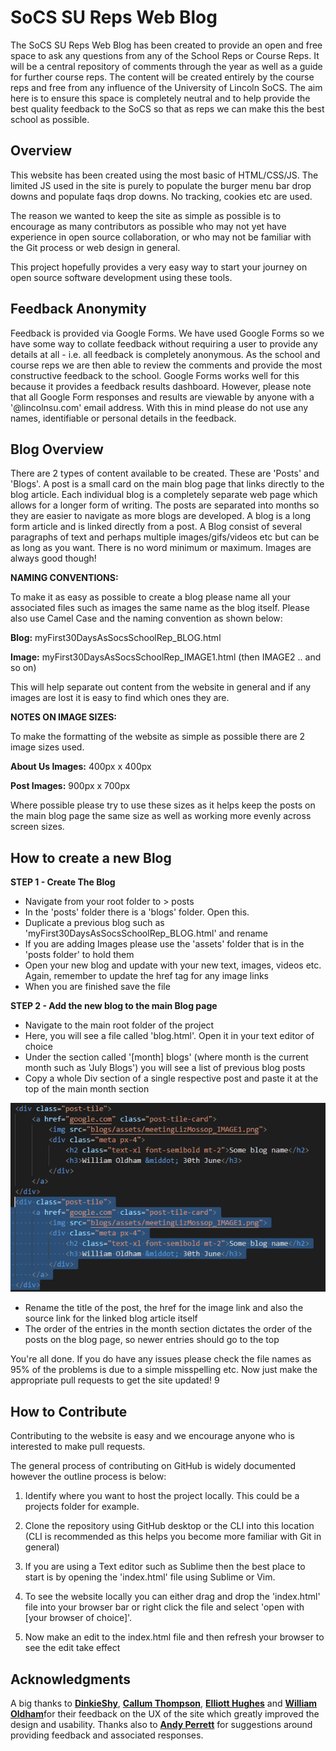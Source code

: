 # SoCS SU Reps Web Blog

The SoCS SU Reps Web Blog has been created to provide an open and free space to ask any questions from any of the School Reps or Course Reps. It will be a central repository of comments through the year as well as a guide for further course reps. The content will be created entirely by the course reps and free from any influence of the University of Lincoln SoCS. The aim here is to ensure this space is completely neutral and to help provide the best quality feedback to the SoCS so that as reps we can make this the best school as possible. 

## Overview

This website has been created using the most basic of HTML/CSS/JS. The limited JS used in the site is purely to populate the burger menu bar drop downs and populate faqs drop downs. No tracking, cookies etc are used. 

The reason we wanted to keep the site as simple as possible is to encourage as many contributors as possible who may not yet have experience in open source collaboration, or who may not be familiar with the Git process or web design in general. 

This project hopefully provides a very easy way to start your journey on open source software development using these tools. 

## Feedback Anonymity

Feedback is provided via Google Forms. We have used Google Forms so we have some way to collate feedback without requiring a user to provide any details at all - i.e. all feedback is completely anonymous. As the school and course reps we are then able to review the comments and provide the most constructive feedback to the school. Google Forms works well for this because it provides a feedback results dashboard. However, please note that all Google Form responses and results are viewable by anyone with a '@lincolnsu.com' email address. With this in mind please do not use any names, identifiable or personal details in the feedback.  

## Blog Overview

There are 2 types of content available to be created. These are 'Posts' and 'Blogs'. A post is a small card on the main blog page that links directly to the blog article. Each individual blog is a completely separate web page which allows for a longer form of writing. The posts are separated into months so they are easier to navigate as more blogs are developed. A blog is a long form article and is linked directly from a post. A Blog consist of several paragraphs of text and perhaps multiple images/gifs/videos etc but can be as long as you want. There is no word minimum or maximum. Images are always good though!

**NAMING CONVENTIONS:**

To make it as easy as possible to create a blog please name all your associated files such as images the same name as the blog itself. Please also use Camel Case and the naming convention as shown below:

**Blog:**   myFirst30DaysAsSocsSchoolRep_BLOG.html

**Image:**   myFirst30DaysAsSocsSchoolRep_IMAGE1.html (then IMAGE2 .. and so on)

This will help separate out content from the website in general and if any images are lost it is easy to find which ones they are.

**NOTES ON IMAGE SIZES:**

To make the formatting of the website as simple as possible there are 2 image sizes used. 

**About Us Images:** 	400px x 400px

**Post Images:** 		900px x 700px

Where possible please try to use these sizes as it helps keep the posts on the main blog page the same size as well as working more evenly across screen sizes.

## How to create a new Blog

**STEP 1 - Create The Blog**

- Navigate from your root folder to > posts
- In the 'posts' folder there is a 'blogs' folder. Open this.
- Duplicate a previous blog such as 'myFirst30DaysAsSocsSchoolRep_BLOG.html' and rename
- If you are adding Images please use the 'assets' folder that is in the 'posts folder' to hold them
- Open your new blog and update with your new text, images, videos etc. Again, remember to update the href tag for any image links
- When you are finished save the file

**STEP 2 - Add the new blog to the main Blog page**

- Navigate to the main root folder of the project
- Here, you will see a file called 'blog.html'. Open it in your text editor of choice
- Under the section called '[month] blogs' (where month is the current month such as 'July Blogs') you will see a list of previous blog posts
- Copy a whole Div section of a single respective post and paste it at the top of the main month section

<p align="center"><img src="assets/blogsection.png"></p>

- Rename the title of the post, the href for the image link and also the source link for the linked blog article itself
- The order of the entries in the month section dictates the order of the posts on the blog page, so newer entries should go to the top

You're all done. If you do have any issues please check the file names as 95% of the problems is due to a simple misspelling etc. Now just make the appropriate pull requests to get the site updated! 9

## How to Contribute

Contributing to the website is easy and we encourage anyone who is interested to make pull requests. 

The general process of contributing on GitHub is widely documented however the outline process is below:

1. Identify where you want to host the project locally. This could be a projects folder for example. 

1. Clone the repository using GitHub desktop or the CLI into this location (CLI is recommended as this helps you become more familiar with Git in general)

1. If you are using a Text editor such as Sublime then the best place to start is by opening the 'index.html' file using Sublime or Vim.

1. To see the website locally you can either drag and drop the 'index.html' file into your browser bar or right click the file and select 'open with [your browser of choice]'.

1. Now make an edit to the index.html file and then refresh your browser to see the edit take effect

## Acknowledgments

A big thanks to <b><a href="https://github.com/DinkieShy">DinkieShy</a></b>, <b><a href="https://github.com/Lumbo1379">Callum Thompson</a></b>, <b><a href="https://github.com/elliott-huge">Elliott Hughes</a></b> and <b><a href="https://github.com/binaryoverload">William Oldham</a></b>for their feedback on the UX of the site which greatly improved the design and usability. Thanks also to <b><a href="https://github.com/18684092">Andy Perrett</a></b> for suggestions around providing feedback and associated responses.



